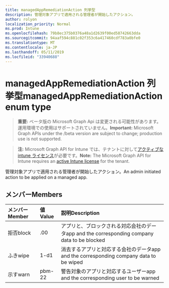 ```yaml
---
title: managedAppRemediationAction 列挙型
description: 管理対象アプリで適用される管理者が開始したアクション。
author: rolyon
localization_priority: Normal
ms.prod: Intune
ms.openlocfilehash: 79b8ec375b0376a48a1d2639f00ed58742663dda
ms.sourcegitcommit: 94aaf594c881c02f353c6a417460cdf783a0bfe0
ms.translationtype: MT
ms.contentlocale: ja-JP
ms.lasthandoff: 05/11/2019
ms.locfileid: "33940688"
---
```

# <a name="managedappremediationaction-enum-type"></a><span data-ttu-id="39df1-103">managedAppRemediationAction 列挙型</span><span class="sxs-lookup"><span data-stu-id="39df1-103">managedAppRemediationAction enum type</span></span>

> <span data-ttu-id="39df1-104">**重要:** ベータ版の Microsoft Graph Api は変更される可能性があります。運用環境での使用はサポートされていません。</span><span class="sxs-lookup"><span data-stu-id="39df1-104">**Important:** Microsoft Graph APIs under the /beta version are subject to change; production use is not supported.</span></span>

> <span data-ttu-id="39df1-105">**注:** Microsoft Graph API for Intune では、テナントに対して[アクティブな intune ライセンス](https://go.microsoft.com/fwlink/?linkid=839381)が必要です。</span><span class="sxs-lookup"><span data-stu-id="39df1-105">**Note:** The Microsoft Graph API for Intune requires an [active Intune license](https://go.microsoft.com/fwlink/?linkid=839381) for the tenant.</span></span>

<span data-ttu-id="39df1-106">管理対象アプリで適用される管理者が開始したアクション。</span><span class="sxs-lookup"><span data-stu-id="39df1-106">An admin initiated action to be applied on a managed app.</span></span>

## <a name="members"></a><span data-ttu-id="39df1-107">メンバー</span><span class="sxs-lookup"><span data-stu-id="39df1-107">Members</span></span>
|<span data-ttu-id="39df1-108">メンバー</span><span class="sxs-lookup"><span data-stu-id="39df1-108">Member</span></span>|<span data-ttu-id="39df1-109">値</span><span class="sxs-lookup"><span data-stu-id="39df1-109">Value</span></span>|<span data-ttu-id="39df1-110">説明</span><span class="sxs-lookup"><span data-stu-id="39df1-110">Description</span></span>|
|:---|:---|:---|
|<span data-ttu-id="39df1-111">拒否</span><span class="sxs-lookup"><span data-stu-id="39df1-111">block</span></span>|<span data-ttu-id="39df1-112">.0</span><span class="sxs-lookup"><span data-stu-id="39df1-112">0</span></span>|<span data-ttu-id="39df1-113">アプリと、ブロックされる対応会社のデータ</span><span class="sxs-lookup"><span data-stu-id="39df1-113">app and the corresponding company data to be blocked</span></span>|
|<span data-ttu-id="39df1-114">ふき</span><span class="sxs-lookup"><span data-stu-id="39df1-114">wipe</span></span>|<span data-ttu-id="39df1-115">1-d</span><span class="sxs-lookup"><span data-stu-id="39df1-115">1</span></span>|<span data-ttu-id="39df1-116">消去するアプリと対応する会社のデータ</span><span class="sxs-lookup"><span data-stu-id="39df1-116">app and the corresponding company data to be wiped</span></span>|
|<span data-ttu-id="39df1-117">示す</span><span class="sxs-lookup"><span data-stu-id="39df1-117">warn</span></span>|<span data-ttu-id="39df1-118">pbm-2</span><span class="sxs-lookup"><span data-stu-id="39df1-118">2</span></span>|<span data-ttu-id="39df1-119">警告対象のアプリと対応するユーザー</span><span class="sxs-lookup"><span data-stu-id="39df1-119">app and the corresponding user to be warned</span></span>|




